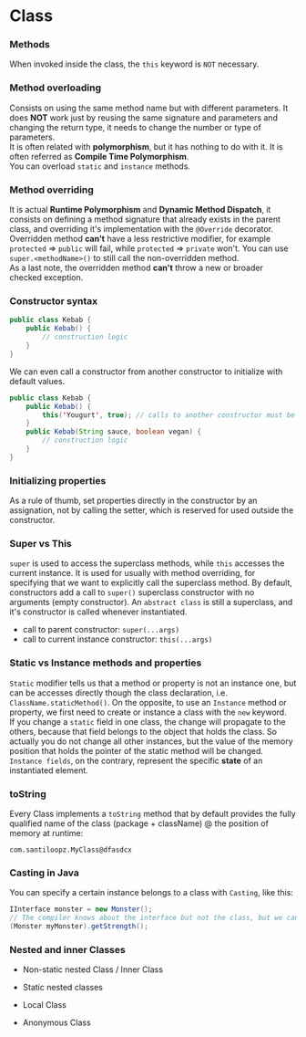 # Class


### Methods
When invoked inside the class, the `this` keyword is `NOT` necessary.

### Method overloading
Consists on using the same method name but with different parameters. It does **NOT** work just by reusing the same 
signature and parameters and changing the return type, it needs to change the number or type of parameters.  
It is often related with **polymorphism**, but it has nothing to do with it. It is often referred as **Compile Time Polymorphism**.  
You can overload `static` and `instance` methods.

### Method overriding
It is actual **Runtime Polymorphism** and **Dynamic Method Dispatch**, it consists on defining a method signature that 
already exists in the parent class, and overriding it's implementation with the `@Override` decorator.  
Overridden method **can't** have a less restrictive modifier, for example `protected` => `public` will fail, while 
`protected` => `private` won't. You can use `super.<methodName>()` to still call the non-overridden method.  
As a last note, the overridden method **can't** throw a new or broader checked exception.

### Constructor syntax
```java
public class Kebab {
	public Kebab() {
		// construction logic
	}
}
```
We can even call a constructor from another constructor to initialize with default values.
```java
public class Kebab {
	public Kebab() {
		this('Yougurt', true); // calls to another constructor must be the very first line of the constructor
	}
	public Kebab(String sauce, boolean vegan) {
		// construction logic
	}
}
```

### Initializing properties
As a rule of thumb, set properties directly in the constructor by an assignation, not by calling the setter, which is 
reserved for used outside the constructor.

### Super vs This
`super` is used to access the superclass methods, while `this` accesses the current instance. It is used for usually 
with method overriding, for specifying that we want to explicitly call the superclass method. By default, constructors 
add a call to `super()` superclass constructor with no arguments (empty constructor). An `abstract class` is still a 
superclass, and it's constructor is called whenever instantiated.
* call to parent constructor: `super(...args)`
* call to current instance constructor: `this(...args)`

### Static vs Instance methods and properties
`Static` modifier tells us that a method or property is not an instance one, but can be accesses directly though the 
class declaration, i.e. `ClassName.staticMethod()`. On the opposite, to use an `Instance` method or property, we first 
need to create or instance a class with the `new` keyword.  
If you change a `static` field in one class, the change will propagate to the others, because that field belongs to the 
object that holds the class. So actually you do not change all other instances, but the value of the memory position 
that holds the pointer of the static method will be changed.
`Instance fields`, on the contrary, represent the specific **state** of an instantiated element. 

### toString
Every Class implements a `toString` method that by default provides the fully qualified name of the class 
(package + className) @ the position of memory at runtime:
```
com.santiloopz.MyClass@dfasdcx 
```

### Casting in Java
You can specify a certain instance belongs to a class with `Casting`, like this:
```java
IInterface monster = new Monster();
// The compiler knows about the interface but not the class, but we can explicit it!!
(Monster myMonster).getStrength();
```

### Nested and inner Classes
* Non-static nested Class / Inner Class
  
* Static nested classes
* Local Class
* Anonymous Class
